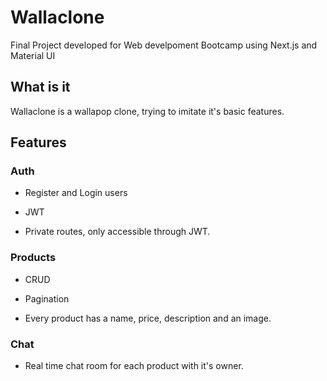 # Wallaclone

Final Project developed for Web develpoment Bootcamp using Next.js and Material UI

## What is it

Wallaclone is a wallapop clone, trying to imitate it's basic features.

## Features

### Auth

- Register and Login users 

- JWT 

- Private routes, only accessible through JWT.

### Products

- CRUD

- Pagination

- Every product has a name, price, description and an image.

### Chat

- Real time chat room for each product with it's owner.
